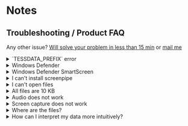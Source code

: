 
# Notes

## Troubleshooting / Product FAQ

Any other issue? [Will solve your problem in less than 15 min](https://cal.com/louis030195/screenpipe) or [mail me](mailto:louis@screenpi.pe)


  <details>

  <summary>`TESSDATA_PREFIX` error</summary>

  This can happen on Windows. 
  
  - Type "environment" in the search bar of Windows, and click environment variables.
  - Click "new" (the first one).
  - The key will be `TESSDATA_PREFIX` and the value will be the path you installed screenpipe (default is `C:\Users\<your username>\AppData\Local\screenpipe`)

  </details>

  <details>

  <summary>Windows Defender</summary>

  Windows can sometimes delete screenpipe app, detected as a virus, this is obviously not a virus, and the code is here, open, you can check.

  You can solve this by going to your Defender settings and classify screenpipe as authorized.

  </details>

  <details>

  <summary>Windows Defender SmartScreen</summary>

  Windows will ask you this because we didn't sign the app yet. Be reassured, it's open source and secure, we have nothing to hide, press run anyway:

  ![image](https://github.com/user-attachments/assets/8e43d2e4-e178-4d3e-8210-712326d59c97)

  </details>

  <details>
  <summary>I can't install screenpipe</summary>

  Make sure to press control + right click on the `.dmg` file and press open
  
  <img width="372" alt="Screenshot 2024-07-24 at 16 07 22" src="https://github.com/user-attachments/assets/1b077f0f-0b90-4d40-b61d-ba11c8a8285c">

  Then drag the app to your application folder
  <img width="772" alt="Screenshot 2024-07-24 at 16 07 26" src="https://github.com/user-attachments/assets/452bf468-75b9-41e4-b068-7ac28f4f84be">

  Then again press control + right click on the app in applications and press open YOU NEED TO DO IT TWICE HERE
  <img width="1032" alt="Screenshot 2024-07-24 at 16 07 41" src="https://github.com/user-attachments/assets/3fe31dca-82d5-4edb-9116-62f12624edbd">
  Again you need to do it twice to open it, this won't ask it again in the future


</details>

<details>
  <summary>I can't open files</summary>

  Sometimes the file is still being written to, so wait a bit and try again.

</details>

<details>
  <summary>All files are 10 KB</summary>
  
  Some audio files might be small, like when there is no sound at all.
</details>

<details>
  <summary>Audio does not work</summary>
  
  Make sure to enable permissions in settings. 
  <img width="827" alt="Screenshot 2024-07-24 at 16 08 51" src="https://github.com/user-attachments/assets/799c0834-8d35-476b-80f8-67f94342b891">

  Still does not work? Remove and re-enable the permission: click on screenpipe and click the minus "-" icon:
  
![Screenshot 2024-07-30 at 14 41 33](https://github.com/user-attachments/assets/3b67bd52-c9a1-4fb0-a4be-3e7713c54ebd)

  Then restart screenpipe and the dialog of permission should pop again and enable it, restarting screenpipe

</details>

<details>
  <summary>Screen capture does not work</summary>
  
   Make sure to enable permissions in settings. 
  <img width="827" alt="Screenshot 2024-07-24 at 16 08 51" src="https://github.com/user-attachments/assets/799c0834-8d35-476b-80f8-67f94342b891">

  Still does not work? Remove and re-enable the permission: click on screenpipe and click the minus "-" icon:
  
![Screenshot 2024-07-30 at 14 41 33](https://github.com/user-attachments/assets/3b67bd52-c9a1-4fb0-a4be-3e7713c54ebd)

  Then restart screenpipe and the dialog of permission should pop again and enable it, restarting screenpipe

</details>

<details>
  <summary>Where are the files?</summary>

    Windows: Using the CLI, your data should be in C:\Users\YOUR_USER\.screenpipe
    MacOs/Linux: Using the CLI, your data should be in ~/.screenpipe

    Windows: Using the app, you can find the data in C:\Users\AppData\Local\screenpipe
    MacOS: Using the app, you can find the data in ~/Library/Application Support/screenpipe
    Linux: Using the app, you can find the data in ~/.config/screenpipe
  
</details>

<details>
  <summary>How can I interpret my data more intuitively?</summary>

  We recommend using [TablePlus](https://tableplus.com/) to open the SQLite database located alongside the data. 
</details>


